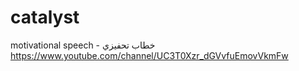 # catalyst
 motivational speech - خطاب تحفيزي
https://www.youtube.com/channel/UC3T0Xzr_dGVvfuEmovVkmFw
